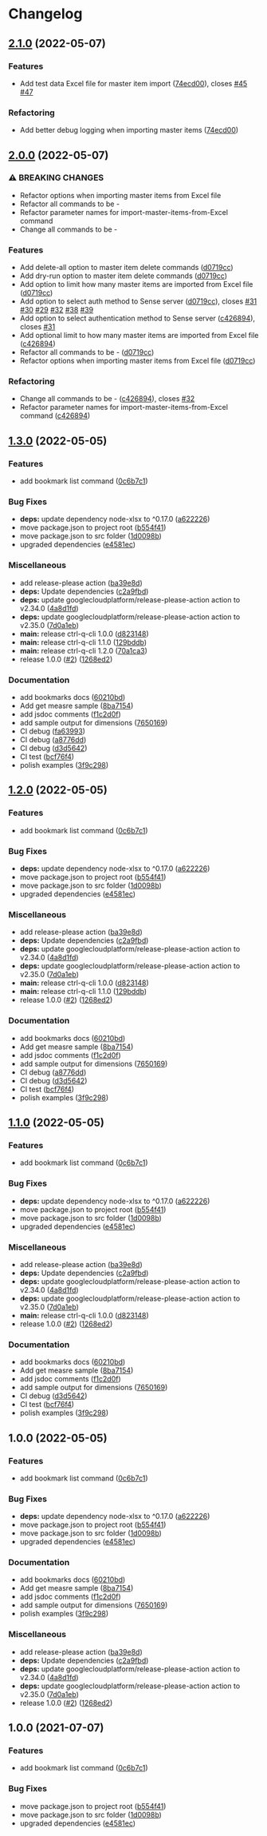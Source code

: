 # Changelog

## [2.1.0](https://github.com/ptarmiganlabs/ctrl-q-cli/compare/ctrl-q-cli-v2.0.0...ctrl-q-cli-v2.1.0) (2022-05-07)


### Features

* Add test data Excel file for master item import ([74ecd00](https://github.com/ptarmiganlabs/ctrl-q-cli/commit/74ecd00a541c6e1fd50e0c94525bdbc32b98c6c1)), closes [#45](https://github.com/ptarmiganlabs/ctrl-q-cli/issues/45) [#47](https://github.com/ptarmiganlabs/ctrl-q-cli/issues/47)


### Refactoring

* Add better debug logging when importing master items ([74ecd00](https://github.com/ptarmiganlabs/ctrl-q-cli/commit/74ecd00a541c6e1fd50e0c94525bdbc32b98c6c1))

## [2.0.0](https://github.com/ptarmiganlabs/ctrl-q-cli/compare/ctrl-q-cli-v1.3.0...ctrl-q-cli-v2.0.0) (2022-05-07)


### ⚠ BREAKING CHANGES

* Refactor options when importing master items from Excel file
* Refactor all commands to be <entity>-<verb>
* Refactor parameter names for import-master-items-from-Excel command
* Change all commands to be <entity>-<verb>

### Features

* Add delete-all option to master item delete commands ([d0719cc](https://github.com/ptarmiganlabs/ctrl-q-cli/commit/d0719cc8b3dcc9aef46fc1d61749948edabe6230))
* Add dry-run option to master item delete commands ([d0719cc](https://github.com/ptarmiganlabs/ctrl-q-cli/commit/d0719cc8b3dcc9aef46fc1d61749948edabe6230))
* Add option to limit how many master items are imported from Excel file ([d0719cc](https://github.com/ptarmiganlabs/ctrl-q-cli/commit/d0719cc8b3dcc9aef46fc1d61749948edabe6230))
* Add option to select auth method to Sense server ([d0719cc](https://github.com/ptarmiganlabs/ctrl-q-cli/commit/d0719cc8b3dcc9aef46fc1d61749948edabe6230)), closes [#31](https://github.com/ptarmiganlabs/ctrl-q-cli/issues/31) [#30](https://github.com/ptarmiganlabs/ctrl-q-cli/issues/30) [#29](https://github.com/ptarmiganlabs/ctrl-q-cli/issues/29) [#32](https://github.com/ptarmiganlabs/ctrl-q-cli/issues/32) [#38](https://github.com/ptarmiganlabs/ctrl-q-cli/issues/38) [#39](https://github.com/ptarmiganlabs/ctrl-q-cli/issues/39)
* Add option to select authentication method to Sense server ([c426894](https://github.com/ptarmiganlabs/ctrl-q-cli/commit/c42689442a7262e4186c04f5b9c2a8c0e3755ed9)), closes [#31](https://github.com/ptarmiganlabs/ctrl-q-cli/issues/31)
* Add optional limit to how many master items are imported from Excel file ([c426894](https://github.com/ptarmiganlabs/ctrl-q-cli/commit/c42689442a7262e4186c04f5b9c2a8c0e3755ed9))
* Refactor all commands to be <entity>-<verb> ([d0719cc](https://github.com/ptarmiganlabs/ctrl-q-cli/commit/d0719cc8b3dcc9aef46fc1d61749948edabe6230))
* Refactor options when importing master items from Excel file ([d0719cc](https://github.com/ptarmiganlabs/ctrl-q-cli/commit/d0719cc8b3dcc9aef46fc1d61749948edabe6230))


### Refactoring

* Change all commands to be <entity>-<verb> ([c426894](https://github.com/ptarmiganlabs/ctrl-q-cli/commit/c42689442a7262e4186c04f5b9c2a8c0e3755ed9)), closes [#32](https://github.com/ptarmiganlabs/ctrl-q-cli/issues/32)
* Refactor parameter names for import-master-items-from-Excel command ([c426894](https://github.com/ptarmiganlabs/ctrl-q-cli/commit/c42689442a7262e4186c04f5b9c2a8c0e3755ed9))

## [1.3.0](https://github.com/ptarmiganlabs/ctrl-q-cli/compare/ctrl-q-cli-v1.2.0...ctrl-q-cli-v1.3.0) (2022-05-05)


### Features

* add bookmark list command ([0c6b7c1](https://github.com/ptarmiganlabs/ctrl-q-cli/commit/0c6b7c1e2664a627bf9febcab7009b0500d705a6))


### Bug Fixes

* **deps:** update dependency node-xlsx to ^0.17.0 ([a622226](https://github.com/ptarmiganlabs/ctrl-q-cli/commit/a6222266c4e2751788686ab2a8d9eb9cf08e67f7))
* move package.json to project root ([b554f41](https://github.com/ptarmiganlabs/ctrl-q-cli/commit/b554f414a241b588504bf53e103a6f55961160aa))
* move package.json to src folder ([1d0098b](https://github.com/ptarmiganlabs/ctrl-q-cli/commit/1d0098b8b8b42e348c2c066ea6580bbb976520e3))
* upgraded dependencies ([e4581ec](https://github.com/ptarmiganlabs/ctrl-q-cli/commit/e4581ec3f2ffe9737d7444d0f1a23f06003d16d3))


### Miscellaneous

* add release-please action ([ba39e8d](https://github.com/ptarmiganlabs/ctrl-q-cli/commit/ba39e8df80729a33545dc07fbc9001e56dfd8c1c))
* **deps:** Update dependencies ([c2a9fbd](https://github.com/ptarmiganlabs/ctrl-q-cli/commit/c2a9fbd04fad4c11eb1c93570af2db467ac41ccd))
* **deps:** update googlecloudplatform/release-please-action action to v2.34.0 ([4a8d1fd](https://github.com/ptarmiganlabs/ctrl-q-cli/commit/4a8d1fd544ac1babc34396b34d47a6238d7aaa9c))
* **deps:** update googlecloudplatform/release-please-action action to v2.35.0 ([7d0a1eb](https://github.com/ptarmiganlabs/ctrl-q-cli/commit/7d0a1eb9d21bb925ddd6e2183622bbd0b473b10f))
* **main:** release ctrl-q-cli 1.0.0 ([d823148](https://github.com/ptarmiganlabs/ctrl-q-cli/commit/d82314821a5289a2939b302512b0814c42eb4b69))
* **main:** release ctrl-q-cli 1.1.0 ([129bddb](https://github.com/ptarmiganlabs/ctrl-q-cli/commit/129bddbb34c4e7fefc383fc3e5f31025f38b0c6c))
* **main:** release ctrl-q-cli 1.2.0 ([70a1ca3](https://github.com/ptarmiganlabs/ctrl-q-cli/commit/70a1ca3ac597cd021dd3eecbe55ce3d1baaa7355))
* release 1.0.0 ([#2](https://github.com/ptarmiganlabs/ctrl-q-cli/issues/2)) ([1268ed2](https://github.com/ptarmiganlabs/ctrl-q-cli/commit/1268ed2e9cb375431bc1ef54231e7f70f490447b))


### Documentation

* add bookmarks docs ([60210bd](https://github.com/ptarmiganlabs/ctrl-q-cli/commit/60210bd0a799e1eab0ac102c4a2830af857ce8ce))
* Add get measre sample ([8ba7154](https://github.com/ptarmiganlabs/ctrl-q-cli/commit/8ba715495e8e62e4c2dcbe8e2a5e9659158084ab))
* add jsdoc comments ([f1c2d0f](https://github.com/ptarmiganlabs/ctrl-q-cli/commit/f1c2d0f10efb67c9b74dbd0979b811b3769e54dd))
* add sample output for dimensions ([7650169](https://github.com/ptarmiganlabs/ctrl-q-cli/commit/76501698bccb6824bec2a1498660a27f9f79f4fd))
* CI debug ([fa63993](https://github.com/ptarmiganlabs/ctrl-q-cli/commit/fa6399360e9ba8606b698948c8bbabc8b62a9ff9))
* CI debug ([a8776dd](https://github.com/ptarmiganlabs/ctrl-q-cli/commit/a8776ddc65c065aef6361af04285d73a9ce4cf1c))
* CI debug ([d3d5642](https://github.com/ptarmiganlabs/ctrl-q-cli/commit/d3d56429033fc0e950e4c4add975946cccb6a5e4))
* CI test ([bcf76f4](https://github.com/ptarmiganlabs/ctrl-q-cli/commit/bcf76f40b6b2037989efe60c2d6d732f091807d1))
* polish examples ([3f9c298](https://github.com/ptarmiganlabs/ctrl-q-cli/commit/3f9c298abf5836d2bfd0ed86e884c3a6bb4efd6c))

## [1.2.0](https://github.com/ptarmiganlabs/ctrl-q-cli/compare/ctrl-q-cli-v1.1.0...ctrl-q-cli-v1.2.0) (2022-05-05)


### Features

* add bookmark list command ([0c6b7c1](https://github.com/ptarmiganlabs/ctrl-q-cli/commit/0c6b7c1e2664a627bf9febcab7009b0500d705a6))


### Bug Fixes

* **deps:** update dependency node-xlsx to ^0.17.0 ([a622226](https://github.com/ptarmiganlabs/ctrl-q-cli/commit/a6222266c4e2751788686ab2a8d9eb9cf08e67f7))
* move package.json to project root ([b554f41](https://github.com/ptarmiganlabs/ctrl-q-cli/commit/b554f414a241b588504bf53e103a6f55961160aa))
* move package.json to src folder ([1d0098b](https://github.com/ptarmiganlabs/ctrl-q-cli/commit/1d0098b8b8b42e348c2c066ea6580bbb976520e3))
* upgraded dependencies ([e4581ec](https://github.com/ptarmiganlabs/ctrl-q-cli/commit/e4581ec3f2ffe9737d7444d0f1a23f06003d16d3))


### Miscellaneous

* add release-please action ([ba39e8d](https://github.com/ptarmiganlabs/ctrl-q-cli/commit/ba39e8df80729a33545dc07fbc9001e56dfd8c1c))
* **deps:** Update dependencies ([c2a9fbd](https://github.com/ptarmiganlabs/ctrl-q-cli/commit/c2a9fbd04fad4c11eb1c93570af2db467ac41ccd))
* **deps:** update googlecloudplatform/release-please-action action to v2.34.0 ([4a8d1fd](https://github.com/ptarmiganlabs/ctrl-q-cli/commit/4a8d1fd544ac1babc34396b34d47a6238d7aaa9c))
* **deps:** update googlecloudplatform/release-please-action action to v2.35.0 ([7d0a1eb](https://github.com/ptarmiganlabs/ctrl-q-cli/commit/7d0a1eb9d21bb925ddd6e2183622bbd0b473b10f))
* **main:** release ctrl-q-cli 1.0.0 ([d823148](https://github.com/ptarmiganlabs/ctrl-q-cli/commit/d82314821a5289a2939b302512b0814c42eb4b69))
* **main:** release ctrl-q-cli 1.1.0 ([129bddb](https://github.com/ptarmiganlabs/ctrl-q-cli/commit/129bddbb34c4e7fefc383fc3e5f31025f38b0c6c))
* release 1.0.0 ([#2](https://github.com/ptarmiganlabs/ctrl-q-cli/issues/2)) ([1268ed2](https://github.com/ptarmiganlabs/ctrl-q-cli/commit/1268ed2e9cb375431bc1ef54231e7f70f490447b))


### Documentation

* add bookmarks docs ([60210bd](https://github.com/ptarmiganlabs/ctrl-q-cli/commit/60210bd0a799e1eab0ac102c4a2830af857ce8ce))
* Add get measre sample ([8ba7154](https://github.com/ptarmiganlabs/ctrl-q-cli/commit/8ba715495e8e62e4c2dcbe8e2a5e9659158084ab))
* add jsdoc comments ([f1c2d0f](https://github.com/ptarmiganlabs/ctrl-q-cli/commit/f1c2d0f10efb67c9b74dbd0979b811b3769e54dd))
* add sample output for dimensions ([7650169](https://github.com/ptarmiganlabs/ctrl-q-cli/commit/76501698bccb6824bec2a1498660a27f9f79f4fd))
* CI debug ([a8776dd](https://github.com/ptarmiganlabs/ctrl-q-cli/commit/a8776ddc65c065aef6361af04285d73a9ce4cf1c))
* CI debug ([d3d5642](https://github.com/ptarmiganlabs/ctrl-q-cli/commit/d3d56429033fc0e950e4c4add975946cccb6a5e4))
* CI test ([bcf76f4](https://github.com/ptarmiganlabs/ctrl-q-cli/commit/bcf76f40b6b2037989efe60c2d6d732f091807d1))
* polish examples ([3f9c298](https://github.com/ptarmiganlabs/ctrl-q-cli/commit/3f9c298abf5836d2bfd0ed86e884c3a6bb4efd6c))

## [1.1.0](https://github.com/ptarmiganlabs/ctrl-q-cli/compare/ctrl-q-cli-v1.0.0...ctrl-q-cli-v1.1.0) (2022-05-05)


### Features

* add bookmark list command ([0c6b7c1](https://github.com/ptarmiganlabs/ctrl-q-cli/commit/0c6b7c1e2664a627bf9febcab7009b0500d705a6))


### Bug Fixes

* **deps:** update dependency node-xlsx to ^0.17.0 ([a622226](https://github.com/ptarmiganlabs/ctrl-q-cli/commit/a6222266c4e2751788686ab2a8d9eb9cf08e67f7))
* move package.json to project root ([b554f41](https://github.com/ptarmiganlabs/ctrl-q-cli/commit/b554f414a241b588504bf53e103a6f55961160aa))
* move package.json to src folder ([1d0098b](https://github.com/ptarmiganlabs/ctrl-q-cli/commit/1d0098b8b8b42e348c2c066ea6580bbb976520e3))
* upgraded dependencies ([e4581ec](https://github.com/ptarmiganlabs/ctrl-q-cli/commit/e4581ec3f2ffe9737d7444d0f1a23f06003d16d3))


### Miscellaneous

* add release-please action ([ba39e8d](https://github.com/ptarmiganlabs/ctrl-q-cli/commit/ba39e8df80729a33545dc07fbc9001e56dfd8c1c))
* **deps:** Update dependencies ([c2a9fbd](https://github.com/ptarmiganlabs/ctrl-q-cli/commit/c2a9fbd04fad4c11eb1c93570af2db467ac41ccd))
* **deps:** update googlecloudplatform/release-please-action action to v2.34.0 ([4a8d1fd](https://github.com/ptarmiganlabs/ctrl-q-cli/commit/4a8d1fd544ac1babc34396b34d47a6238d7aaa9c))
* **deps:** update googlecloudplatform/release-please-action action to v2.35.0 ([7d0a1eb](https://github.com/ptarmiganlabs/ctrl-q-cli/commit/7d0a1eb9d21bb925ddd6e2183622bbd0b473b10f))
* **main:** release ctrl-q-cli 1.0.0 ([d823148](https://github.com/ptarmiganlabs/ctrl-q-cli/commit/d82314821a5289a2939b302512b0814c42eb4b69))
* release 1.0.0 ([#2](https://github.com/ptarmiganlabs/ctrl-q-cli/issues/2)) ([1268ed2](https://github.com/ptarmiganlabs/ctrl-q-cli/commit/1268ed2e9cb375431bc1ef54231e7f70f490447b))


### Documentation

* add bookmarks docs ([60210bd](https://github.com/ptarmiganlabs/ctrl-q-cli/commit/60210bd0a799e1eab0ac102c4a2830af857ce8ce))
* Add get measre sample ([8ba7154](https://github.com/ptarmiganlabs/ctrl-q-cli/commit/8ba715495e8e62e4c2dcbe8e2a5e9659158084ab))
* add jsdoc comments ([f1c2d0f](https://github.com/ptarmiganlabs/ctrl-q-cli/commit/f1c2d0f10efb67c9b74dbd0979b811b3769e54dd))
* add sample output for dimensions ([7650169](https://github.com/ptarmiganlabs/ctrl-q-cli/commit/76501698bccb6824bec2a1498660a27f9f79f4fd))
* CI debug ([d3d5642](https://github.com/ptarmiganlabs/ctrl-q-cli/commit/d3d56429033fc0e950e4c4add975946cccb6a5e4))
* CI test ([bcf76f4](https://github.com/ptarmiganlabs/ctrl-q-cli/commit/bcf76f40b6b2037989efe60c2d6d732f091807d1))
* polish examples ([3f9c298](https://github.com/ptarmiganlabs/ctrl-q-cli/commit/3f9c298abf5836d2bfd0ed86e884c3a6bb4efd6c))

## 1.0.0 (2022-05-05)


### Features

* add bookmark list command ([0c6b7c1](https://github.com/ptarmiganlabs/ctrl-q-cli/commit/0c6b7c1e2664a627bf9febcab7009b0500d705a6))


### Bug Fixes

* **deps:** update dependency node-xlsx to ^0.17.0 ([a622226](https://github.com/ptarmiganlabs/ctrl-q-cli/commit/a6222266c4e2751788686ab2a8d9eb9cf08e67f7))
* move package.json to project root ([b554f41](https://github.com/ptarmiganlabs/ctrl-q-cli/commit/b554f414a241b588504bf53e103a6f55961160aa))
* move package.json to src folder ([1d0098b](https://github.com/ptarmiganlabs/ctrl-q-cli/commit/1d0098b8b8b42e348c2c066ea6580bbb976520e3))
* upgraded dependencies ([e4581ec](https://github.com/ptarmiganlabs/ctrl-q-cli/commit/e4581ec3f2ffe9737d7444d0f1a23f06003d16d3))


### Documentation

* add bookmarks docs ([60210bd](https://github.com/ptarmiganlabs/ctrl-q-cli/commit/60210bd0a799e1eab0ac102c4a2830af857ce8ce))
* Add get measre sample ([8ba7154](https://github.com/ptarmiganlabs/ctrl-q-cli/commit/8ba715495e8e62e4c2dcbe8e2a5e9659158084ab))
* add jsdoc comments ([f1c2d0f](https://github.com/ptarmiganlabs/ctrl-q-cli/commit/f1c2d0f10efb67c9b74dbd0979b811b3769e54dd))
* add sample output for dimensions ([7650169](https://github.com/ptarmiganlabs/ctrl-q-cli/commit/76501698bccb6824bec2a1498660a27f9f79f4fd))
* polish examples ([3f9c298](https://github.com/ptarmiganlabs/ctrl-q-cli/commit/3f9c298abf5836d2bfd0ed86e884c3a6bb4efd6c))


### Miscellaneous

* add release-please action ([ba39e8d](https://github.com/ptarmiganlabs/ctrl-q-cli/commit/ba39e8df80729a33545dc07fbc9001e56dfd8c1c))
* **deps:** Update dependencies ([c2a9fbd](https://github.com/ptarmiganlabs/ctrl-q-cli/commit/c2a9fbd04fad4c11eb1c93570af2db467ac41ccd))
* **deps:** update googlecloudplatform/release-please-action action to v2.34.0 ([4a8d1fd](https://github.com/ptarmiganlabs/ctrl-q-cli/commit/4a8d1fd544ac1babc34396b34d47a6238d7aaa9c))
* **deps:** update googlecloudplatform/release-please-action action to v2.35.0 ([7d0a1eb](https://github.com/ptarmiganlabs/ctrl-q-cli/commit/7d0a1eb9d21bb925ddd6e2183622bbd0b473b10f))
* release 1.0.0 ([#2](https://github.com/ptarmiganlabs/ctrl-q-cli/issues/2)) ([1268ed2](https://github.com/ptarmiganlabs/ctrl-q-cli/commit/1268ed2e9cb375431bc1ef54231e7f70f490447b))

## 1.0.0 (2021-07-07)


### Features

* add bookmark list command ([0c6b7c1](https://www.github.com/ptarmiganlabs/ctrl-q-cli/commit/0c6b7c1e2664a627bf9febcab7009b0500d705a6))


### Bug Fixes

* move package.json to project root ([b554f41](https://www.github.com/ptarmiganlabs/ctrl-q-cli/commit/b554f414a241b588504bf53e103a6f55961160aa))
* move package.json to src folder ([1d0098b](https://www.github.com/ptarmiganlabs/ctrl-q-cli/commit/1d0098b8b8b42e348c2c066ea6580bbb976520e3))
* upgraded dependencies ([e4581ec](https://www.github.com/ptarmiganlabs/ctrl-q-cli/commit/e4581ec3f2ffe9737d7444d0f1a23f06003d16d3))
